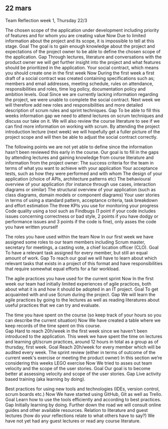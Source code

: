 ## 22 mars 

Team Reflection week 1, Thursday 22/3

The chosen scope of the application under development including priority of features and for whom you are creating value
Now
Due to limited information about the project and its scope, it is impossible to tell at this stage.
Goal
The goal is to gain enough knowledge about the project and expectations of the project owner to be able to define the chosen scope of the application.
Gap
Through lectures, literature and conversations with the product owner we will get further insight into the project and what features should be prioritized in the application. 
Your social contract, which means you should create one in the first week
Now
During the first week a first draft of a social contract was created containing specifications such as; members and email addresses, meeting schedule, rules on attendance, responsibilities and roles, time log policy, documentation policy and ambition levels.
Goal
Since we are currently lacking information regarding the project, we were unable to complete the social contract. Next week we will therefore add new roles and responsibilities and more detailed description of scrum rules and sprint techniques. 
Gap
To be able to fill this weeks information gap we need to attend lectures on scrum techniques and discuss our take on it. We will also review the course literature to see if we can find more information on working with scrum. By attending the project introduction lecture (next week) we will hopefully get a fuller picture of the project scope and will then be able to adjust the social contract correctly.

The following points we are not yet able to define since the information hasn’t been reviewed this early in the course. Our goal is to fill in the gaps by attending lectures and gaining knowledge from course literature and information from the project owner:
The success criteria for the team in terms of what you want to achieve with your application
Your acceptance tests, such as how they were performed and with whom
The design of your application (choice of APIs, architecture patterns etc)
The behavioural overview of your application (for instance through use cases, interaction diagrams or similar)
The structural overview of your application (such as class diagrams, domain models or component diagrams)
Your user stories in terms of using a standard pattern, acceptance criteria, task breakdown and effort estimation
The three KPIs you use for monitoring your progress
Code quality using a tool such as Findbugs (1 point if your code includes issues concerning correctness or bad style, 2 points if you have dodgy or performance issues and 3 points if the code is fine), only asses the code you have written yourself

The roles you have used within the team
Now
In our first week we have assigned some roles to our team members including Scrum master, secretary for meetings, a casting vote, a chief location officer (CLO). 
Goal
To have a relevant task assigned for every member, but still an equal amount of work.
Gap
To reach our goal we will have to learn about which relevant tasks that exists in a project of this format and have responsibilities that require somewhat equal efforts for a fair workload. 


The agile practices you have used for the current sprint
Now
In the first week our team had initially limited experiences of agile practices, both about what it is and how it should be adopted in an IT project. 
Goal
To get acquainted with and use Scrum during the project. 
Gap
We will learn the agile practices by going to the lectures as well as reading literatures about useful practices that we can try and evaluate. 


The time you have spent on the course (so keep track of your hours so you can describe the current situation)
Now
We have created a table where we keep records of the time spent on this course.   
Gap
Hard to reach 20h/week in the first week since we haven’t been introduced to the application. This week we have spent the time on lectures and learning git/scrum practices, around 12 hours in total as a group as of thursday, first week. 
Goal
Reach 20h/week for every member which will be audited every week.
The sprint review (either in terms of outcome of the current week's exercise or meeting the product owner)
In this section we’re considering this weeks LEGO exercise
Now
We tried to asses out team velocity and the scope of the user stories.
Goal
Our goal is to become better at assessing velocity and scope of the user stories.
Gap
Live activity based training (aka learning by doing).


Best practices for using new tools and technologies (IDEs, version control, scrum boards etc.)
Now
We have started using GitHub, Git as well as Trello.
Goal
Learn how to use the tools efficiently and according to best practices.
Gap
Initially learning by doing. Further down the road we will consult online guides and other available resources.
Relation to literature and guest lectures (how do your reflections relate to what others have to say?)
We have not yet had any guest lectures or read any course literature.
